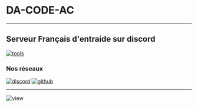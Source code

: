 
# DA-CODE-AC

---

## Serveur Français d'entraide sur discord

[![tools](https://skillicons.dev/icons?i=git,html,js,scss,css,cpp,c,python,java,mysql,php)](https://skillicons.dev)

### Nos réseaux

[![discord](https://skillicons.dev/icons?i=discord)](https://discord.gg/BdEHzNzFyV) [![github](https://skillicons.dev/icons?i=github)](https://github.com/DA-CODE-AC)

---

![view](https://komarev.com/ghpvc/?username=da-code-ac)
